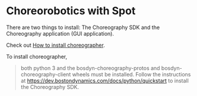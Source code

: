 # Choreorobotics with Spot

There are two things to install: The Choreography SDK and the Choreography application (GUI application).

Check out [How to install choreographer](https://support.bostondynamics.com/s/article/How-to-Install-Choreographer).

To install choreographer, 
>both python 3 and the bosdyn-choreography-protos and bosdyn-choreography-client wheels must be installed. 
>Follow the instructions at https://dev.bostondynamics.com/docs/python/quickstart to install the Choreography SDK.

